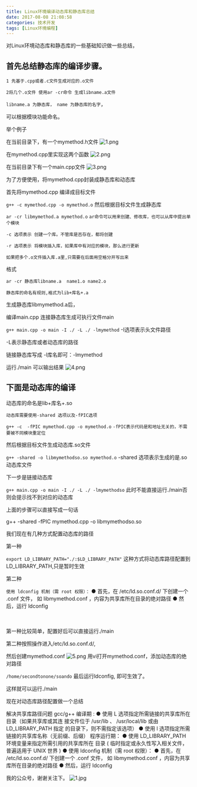 ```yaml
---
title: Linux环境编译动态库和静态库总结
date: 2017-08-08 21:08:58
categories: 技术开发
tags: [Linux环境编程]
---
```

对Linux环境动态库和静态库的一些基础知识做一些总结，
## 首先总结静态库的编译步骤。

`1 先基于.cpp或者.c文件生成对应的.o文件`

`2将几个.o文件 使用ar -cr命令 生成libname.a文件`

`libname.a 为静态库， name 为静态库的名字`，

可以根据模块功能命名。

举个例子

在当前目录下，有一个mymethod.h文件
![1.png](1.png)
<!--more-->
在mymethod.cpp里实现这两个函数
![2.png](2.png)

在当前目录下有一个main.cpp文件
![3.png](3.png)

为了方便使用，将mymethod.cpp封装成静态库和动态库

首先将mymethod.cpp 编译成目标文件

 `g++ -c mymethod.cpp -o mymethod.o`
然后根据目标文件生成静态库

`ar -cr libmymethod.a mymethod.o`
`ar命令可以用来创建、修改库，也可以从库中提出单个模块`

`-c 选项表示 创建一个库。不管库是否存在，都将创建`

`-r 选项表示 将模块插入库，如果库中有对应的模块，那么进行更新`

`如果把多个.o文件插入库.a里,只需要在后面用空格分开写出来`

格式

`ar -cr 静态库libname.a  name1.o name2.o`

`静态库的命名有规则,格式为lib+库名+.a`

生成静态库libmymethod.a后，

编译main.cpp 连接静态库生成可执行文件main

 `g++ main.cpp -o main -I ./ -L ./ -lmymethod`
-I选项表示头文件路径

-L表示静态库或者动态库的路径

链接静态库写成 -l库名即可：-lmymethod

运行./main 可以输出结果
![4.png](4.png)

## 下面是动态库的编译

动态库的命名是lib+库名+.so

`动态库需要使用-shared 选项以及-fPIC选项`

`g++ -c  -fPIC mymethod.cpp -o mymethod.o`
`-fPIC表示代码是和地址无关的，不需要被不同模块重定位`

然后根据目标文件生成动态库.so文件

`g++ -shared -o libmymethodso.so mymethod.o`
-shared 选项表示生成的是.so动态库文件

下一步是链接动态库

 `g++ main.cpp -o main -I ./ -L ./ -lmymethodso`
此时不能直接运行./main否则会提示找不到对应的动态库

上面的步骤可以直接写成一句话

g++ -shared -fPIC mymethod.cpp -o libmymethodso.so
 

我们现在有几种方式配置动态库的路径

第一种

`export LD_LIBRARY_PATH="./:$LD_LIBRARY_PATH"`
这种方式将动态库路径配置到LD_LIBRARY_PATH,只是暂时生效

第二种

`使用 ldconfig 机制（需 root 权限）：`
● 首先，在 /etc/ld.so.conf.d/ 下创建一个 .conf 文件，
如 libmymethod.conf ，内容为共享库所在目录的绝对路径
● 然后，运行 ldconfig

　

第一种比较简单，配置好后可以直接运行./main

第二种按照操作进入/etc/ld.so.conf.d/,

然后创建mymethod.conf
![5.png](5.png)
用vi打开mymethod.conf，添加动态库的绝对路径

`/home/secondtonone/soando`
最后运行ldconfig, 即可生效了。

这样就可以运行./main

 

现在对动态库路径配置做一个总结

解决共享库路径问题
 gcc/g++ 编译期 :
● 使用 ­L 选项指定所需链接的共享库所在目录（如果共享库或其连
接文件位于 /usr/lib 、 /usr/local/lib 或由 LD_LIBRARY_PATH 指定
的目录下，则不需指定该选项）
● 使用 ­l 选项指定所需链接的共享库名称（无前缀、后缀）
 程序运行期：
● 使用 LD_LIBRARY_PATH 环境变量来指定所需引用的共享库所在
目录 ( 临时指定或永久性写入相关文件，普遍适用于 UNIX 世界 )
● 使用 ldconfig 机制（需 root 权限）：
● 首先，在 /etc/ld.so.conf.d/ 下创建一个 .conf 文件，
如 libmymethod.conf ，内容为共享库所在目录的绝对路径
● 然后，运行 ldconfig

 

我的公众号，谢谢关注下。
![1.jpg](1.jpg)
